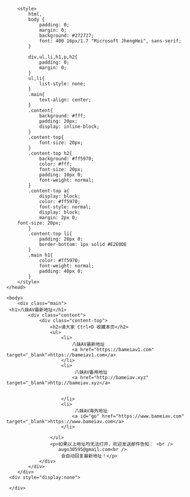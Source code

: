 
        <style>
            html,
            body {
                padding: 0;
                margin: 0;
                background: #272727;
                font: 400 16px/1.7 "Microsoft JhengHei", sans-serif;
            }

            div,ul,li,h1,p,h2{
                padding: 0;
                margin: 0;
            }
            ul,li{
                list-style: none;
            }
            .main{
                text-align: center;
            }
            .content{
                background: #fff;
                padding: 20px;
                display: inline-block;
            }
            .content-top{
                font-size: 20px;
            }
            .content-top h2{
                background: #ff5970;
                color: #fff;
                font-size: 20px;
                padding: 10px 0;
                font-weight: normal;
            }
            .content-top a{
                display: block;
                color: #ff5970;
                font-style: normal;
                display: block;
                margin: 2px 0;
        font-size: 20px;
            }
            .content-top li{
                padding: 20px 0;
                border-bottom: 1px solid #E2E0DE
            }
            .main h1{
                color: #ff5970;
                font-weight: normal;
                padding: 40px 0;
            }
        </style>
    </head>

    <body>
        <div class="main">
     <h1>八妹AV最新地址</h1>
            <div class="content">
                <div class="content-top">
                    <h2>请大家 Ctrl+D 收藏本页</h2>
                    <ul>
                        <li>
                            八妹AV最新地址
                            <a href="https://bameiav1.com" target="_blank">https://bameiav1.com</a>
                        </li>
                        <li>
                             八妹AV备用地址
                            <a href="http://bameiav.xyz" target="_blank">http://bameiav.xyz</a>
                         
            
                        </li>
                        <li>
                             八妹AV海外地址
                            <a id="go" href="https://www.bameiav.com" target="_blank">https://www.bameiav.com</a>
                        </li>

                    </ul>
                    <p>如果以上地址均无法打开，欢迎发送邮件告知： <br />
                       augo30595@gmail.com<br />
                        会自动回复最新地址！</p>
                </div>
            </div>
        </div>
     <div style="display:none">  
     
     </div>
   
